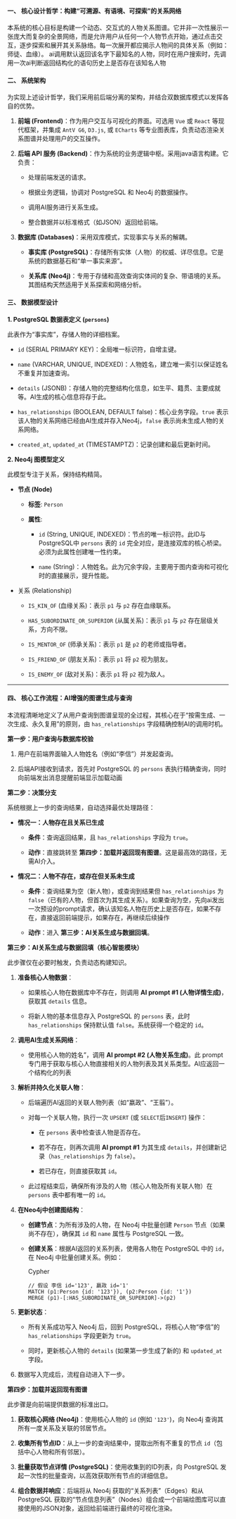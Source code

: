 
#### **一、 核心设计哲学：构建“可溯源、有语境、可探索”的关系网络**

本系统的核心目标是构建一个动态、交互式的人物关系图谱。它并非一次性展示一张庞大而复杂的全景网络，而是允许用户从任何一个人物节点开始，通过点击交互，逐步探索和展开其关系脉络。每一次展开都应揭示人物间的具体关系（例如：师徒、血缘）。
ai调用默认返回该名字下最知名的人物，同时在用户搜索时，先调用一次ai判断返回结构化的语句历史上是否存在该知名人物

#### **二、 系统架构**

为实现上述设计哲学，我们采用前后端分离的架构，并结合双数据库模式以发挥各自的优势。

1. **前端 (Frontend)**：作为用户交互与可视化的界面。可选用 `Vue` 或 `React` 等现代框架，并集成 `AntV G6`, `D3.js`, 或 `ECharts` 等专业图表库，负责动态渲染关系图谱并处理用户的交互操作。
    
2. **后端 API 服务 (Backend)**：作为系统的业务逻辑中枢。采用java语言构建。它负责：
    
    - 处理前端发送的请求。
        
    - 根据业务逻辑，协调对 PostgreSQL 和 Neo4j 的数据操作。
        
    - 调用AI服务进行关系生成。
        
    - 整合数据并以标准格式（如JSON）返回给前端。
        
3. **数据库 (Databases)**：采用双库模式，实现事实与关系的解耦。
    
    - **事实库 (PostgreSQL)**：存储所有实体（人物）的权威、详尽信息。它是系统的数据基石和“单一事实来源”。
        
    - **关系库 (Neo4j)**：专用于存储和高效查询实体间的复杂、带语境的关系。其图结构天然适用于关系探索和网络分析。
        

#### **三、 数据模型设计**

**1. PostgreSQL 数据表定义 (`persons`)**

此表作为“事实库”，存储人物的详细档案。

- `id` (SERIAL PRIMARY KEY)：全局唯一标识符，自增主键。
    
- `name` (VARCHAR, UNIQUE, INDEXED)：人物姓名，建立唯一索引以保证姓名不重复并加速查询。
    
- `details` (JSONB)：存储人物的完整结构化信息，如生平、籍贯、主要成就等。AI生成的核心信息将存于此。
    
- `has_relationships` (BOOLEAN, DEFAULT false)：核心业务字段。`true` 表示该人物的关系网络已经由AI生成并存入Neo4j，`false` 表示尚未生成人物的关系网络。
    
- `created_at`, `updated_at` (TIMESTAMPTZ)：记录创建和最后更新时间。
    

**2. Neo4j 图模型定义**

此模型专注于关系，保持结构精简。

- **节点 (Node)**
    
    - **标签**: `Person`
        
    - **属性**:
        
        - `id` (String, UNIQUE, INDEXED)：节点的唯一标识符。此ID与PostgreSQL中 `persons` 表的 `id` 完全对应，是连接双库的核心桥梁。必须为此属性创建唯一性约束。
            
        - `name` (String)：人物姓名。此为冗余字段，主要用于图内查询和可视化时的直接展示，提升性能。
            
- 关系 (Relationship)
    
    - `IS_KIN_OF` (血缘关系)：表示 `p1` 与 `p2` 存在血缘联系。
        
    - `HAS_SUBORDINATE_OR_SUPERIOR` (从属关系)：表示 `p1` 与 `p2` 存在层级关系，方向不限。
        
    - `IS_MENTOR_OF` (师承关系)：表示 `p1` 是 `p2` 的老师或指导者。
        
    - `IS_FRIEND_OF` (朋友关系)：表示 `p1` 将 `p2` 视为朋友。
        
    - `IS_ENEMY_OF` (敌对关系)：表示 `p1` 将 `p2` 视为敌人。
        

---

#### **四、 核心工作流程：AI增强的图谱生成与查询**

本流程清晰地定义了从用户查询到图谱呈现的全过程，其核心在于“按需生成、一次生成、永久复用”的原则，由 `has_relationships` 字段精确控制AI的调用时机。

**第一步：用户查询与数据库校验**

1. 用户在前端界面输入人物姓名（例如“李信”）并发起查询。
    
2. 后端API接收到请求，首先对 PostgreSQL 的 `persons` 表执行精确查询，同时向前端发出消息提醒前端显示加载动画


**第二步：决策分支**

系统根据上一步的查询结果，自动选择最优处理路径：

- **情况一：人物存在且关系已生成**
    
    - **条件**：查询返回结果，且 `has_relationships` 字段为 `true`。
        
    - **动作**：直接跳转至 **第四步：加载并返回现有图谱**。这是最高效的路径，无需AI介入。
        
- **情况二：人物不存在，或存在但关系未生成**
    
    - **条件**：查询结果为空（新人物），或查询到结果但 `has_relationships` 为 `false`（已有的人物，但首次为其生成关系）。如果查询为空，先向ai发出一次预设的prompt请求，确认该知名人物在历史上是否存在，如果不存在，直接返回前端提示，如果存在，再继续后续操作
        
    - **动作**：进入 **第三步：AI关系生成与数据回填**。
        

**第三步：AI关系生成与数据回填（核心智能模块）**

此步骤仅在必要时触发，负责动态构建知识。

1. **准备核心人物数据**：
    
    - 如果核心人物在数据库中不存在，则调用 **AI prompt #1 (人物详情生成)**，获取其 `details` 信息。
        
    - 将新人物的基本信息存入 PostgreSQL 的 `persons` 表，此时 `has_relationships` 保持默认值 `false`。系统获得一个稳定的 `id`。
        
2. **调用AI生成关系网络**：
    
    - 使用核心人物的姓名”，调用 **AI prompt #2 (人物关系生成)**。此 prompt 专门用于获取与核心人物直接相关的人物列表及其关系类型。AI应返回一个结构化的列表
        
3. **解析并持久化关联人物**：
    
    - 后端遍历AI返回的关联人物列表（如“嬴政”、“王翦”）。
        
    - 对每一个关联人物，执行一次 `UPSERT` (或 `SELECT`后`INSERT`) 操作：
        
        - 在 `persons` 表中检查该人物是否存在。
            
        - 若不存在，则再次调用 **AI prompt #1** 为其生成 `details`，并创建新记录（`has_relationships` 为 `false`）。
            
        - 若已存在，则直接获取其 `id`。
            
    - 此过程结束后，确保所有涉及的人物（核心人物及所有关联人物）在 `persons` 表中都有唯一的 `id`。
        
4. **在Neo4j中创建图结构**：
    
    - **创建节点**：为所有涉及的人物，在 Neo4j 中批量创建 `Person` 节点（如果尚不存在），确保其 `id` 和 `name` 属性与 PostgreSQL 一致。
        
    - **创建关系**：根据AI返回的关系列表，使用各人物在 PostgreSQL 中的 `id`，在 Neo4j 中批量创建关系。例如：
        
        Cypher
        
        ```
        // 假设 李信 id='123', 嬴政 id='1'
        MATCH (p1:Person {id: '123'}), (p2:Person {id: '1'})
        MERGE (p1)-[:HAS_SUBORDINATE_OR_SUPERIOR]->(p2)
        ```
        
5. **更新状态**：
    
    - 所有关系成功写入 Neo4j 后，回到 PostgreSQL，将核心人物“李信”的 `has_relationships` 字段更新为 `true`。
        
    - 同时，更新核心人物的 `details` (如果第一步生成了新的) 和 `updated_at` 字段。
        
6. 数据写入完成后，流程自动进入下一步。
    

**第四步：加载并返回现有图谱**

此步骤是向前端提供数据的标准出口。

1. **获取核心网络 (Neo4j)**：使用核心人物的 `id` (例如 `'123'`)，向 Neo4j 查询其所有一度关系及关联的邻居节点。

2. **收集所有节点ID**：从上一步的查询结果中，提取出所有不重复的节点 `id`（包括中心人物和所有邻居）。

3. **批量获取节点详情 (PostgreSQL)**：使用收集到的ID列表，向 PostgreSQL 发起一次性的批量查询，以高效获取所有节点的详细信息。

4. **组合数据并响应**：后端将从 Neo4j 获取的“关系列表”（Edges）和从 PostgreSQL 获取的“节点信息列表”（Nodes）组合成一个前端绘图库可以直接使用的JSON对象，返回给前端进行最终的可视化渲染。